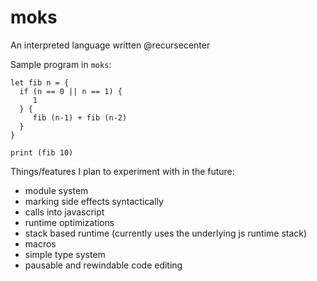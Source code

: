 # moks
An interpreted language written @recursecenter

Sample program in `moks`:

```moks
let fib n = {
  if (n == 0 || n == 1) {
     1
  } {
     fib (n-1) + fib (n-2)
  }
}

print (fib 10)

```

Things/features I plan to experiment with in the future:

- module system
- marking side effects syntactically
- calls into javascript
- runtime optimizations
- stack based runtime (currently uses the underlying js runtime stack)
- macros
- simple type system
- pausable and rewindable code editing
